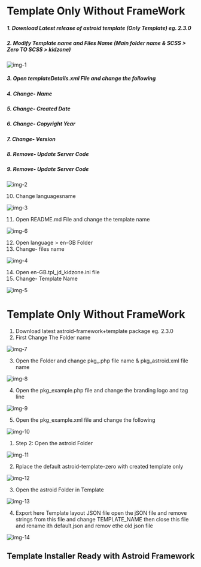 # Template Only Without FrameWork

##### 1. Download Latest release of astroid template (Only Template) eg. 2.3.0
##### 2. Modify Template name and Files Name (Main folder name & SCSS > Zero TO SCSS > kidzone)

[img-1]: images/img-1.png "Skip data for Tables "
![img-1]

##### 3. Open templateDetails.xml File and change the following
##### 4. Change- Name
##### 5. Change- Created Date
##### 6. Change- Copyright Year
##### 7. Change- Version
##### 8. Remove- Update Server Code
##### 9. Remove- Update Server Code

[img-2]: images/img-2.png "Skip data for Tables "
![img-2]

10. Change languagesname

[img-3]: images/img-3.png "Skip data for Tables "
![img-3]

11. Open README.md File and change the template name

[img-6]: images/img-6.png "Skip data for Tables "
![img-6]

12. Open language > en-GB Folder
13. Change- files name

[img-4]: images/img-4.png "Skip data for Tables "
![img-4]

14. Open en-GB.tpl_jd_kidzone.ini file
15. Change- Template Name

[img-5]: images/img-5.png "Skip data for Tables "
![img-5]

# Template Only Without FrameWork

1. Download latest astroid-framework+template package eg. 2.3.0
2. First Change The Folder name

[img-7]: images/img-7.png "Skip data for Tables "
![img-7]

3. Open the Folder and change pkg_.php file name & pkg_astroid.xml file name

[img-8]: images/img-8.png "Skip data for Tables "
![img-8]

4. Open the pkg_example.php file and change the branding logo and tag line

[img-9]: images/img-9.png "Skip data for Tables "
![img-9]

5. Open the pkg_example.xml file and change the following

[img-10]: images/img-10.png "Skip data for Tables "
![img-10]

1. Step 2: Open the astroid Folder

[img-11]: images/img-11.png "Skip data for Tables "
![img-11]

2. Rplace the default astroid-template-zero with created template only

[img-12]: images/img-12.png "Skip data for Tables "
![img-12]

3. Open the astroid Folder in Template

[img-13]: images/img-13.png "Skip data for Tables "
![img-13]

4. Export here Template layout JSON file open the jSON file and remove strings from this file and change TEMPLATE_NAME then close this file and rename ith default.json and remov ethe old json file

[img-14]: images/img-14.png "Skip data for Tables "
![img-14]

## Template Installer Ready with Astroid Framework

